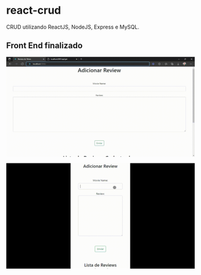 # react-crud
CRUD utilizando ReactJS, NodeJS, Express e MySQL.

## Front End finalizado
 <p align="center">
    <img width="800" src="img/reviews_desktop_mode.gif">
 </p>

 <p align="center">
    <img width="800" src="img/reviews_mobile_mode.gif">
 </p> 
